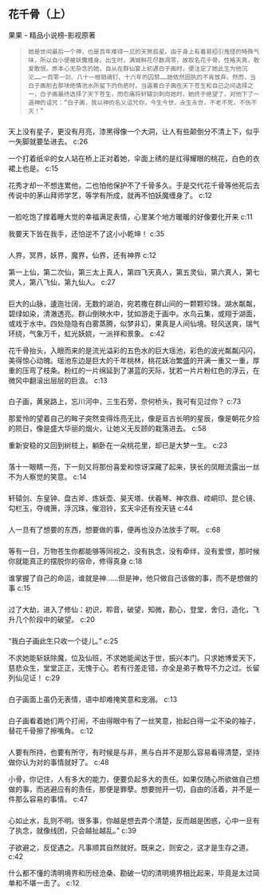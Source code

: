 ## 花千骨（上）

果果  -  精品小说榜-影视原著

>     她是世间最后一个神，也是百年难得一见的天煞孤星。由于身上有着易招引鬼怪的特殊气味，所以自小便被妖魔缠身。出生时，满城鲜花尽数凋零，故取名花千骨。性格天真，敢爱敢恨。原本心无杂念的她，自从在群仙宴上初遇白子画时，便注定了她此生为他沉沦……一百零一剑、八十一根销魂钉、十六年的囚禁……她依然固执的不肯放弃。然而，当白子画削去那块绝情池水所留下的伤疤时，当逼着白子画在天下苍生和自己之间选择之一，白子画最终选择了天下苍生，而忍痛将轩辕剑刺向她时，她终于绝望了，对他下了一道神的诅咒：“白子画，我以神的名义诅咒你，今生今世，永生永世，不老不死，不伤不灭！”


### 

天上没有星子，更没有月亮，漆黑得像一个大洞，让人有些颠倒分不清上下，似乎一失脚就要坠进去。 c:26

一个打着纸伞的女人站在桥上正对着她，伞面上绣的是红得耀眼的桃花，白色的衣裙上也是。 c:15

花秀才却一不想连累他，二也怕他保护不了千骨多久。于是交代花千骨等他死后去传说中的茅山拜师学艺，等学有所成，就再不怕妖魔缠身了。 c:12

### 

一脸吃饱了撑着睡大觉的幸福满足表情，心里某个地方暖暖的好像要化开来 c:11

我要天下皆在我手，还怕逆不了这小小乾坤！ c:35

### 

人界，冥界，妖界，魔界，仙界，还有神界 c:12

第一上仙，第二次仙，第三太上真人，第四飞天真人，第五灵仙，第六真人，第七灵人，第八飞仙，第九仙人。 c:27

### 

巨大的山脉，逶迤壮阔，无数的湖泊，宛若撒在群山间的一颗颗珍珠。湖水粼粼，碧绿如染，清澈透亮。群山倒映水中，犹如游走于画中。水鸟云集，或翔于湖面，或戏于水中。四处隐隐有白雾蒸腾，似梦非幻，果真是人间仙境。轻风送爽，瑞气环绕，气象万千，虹光妖娆，一派祥和景象。 c:42

花千骨抬头，入眼而来的是流光溢彩的五色水的巨大瑶池，彩色的波光粼粼闪闪，美得惊心动魄。瑶池东边是巨大的千年桃林，桃花妖冶繁盛的开满一重又一重，厚重的压弯了枝条。粉红的一片绵延到了湛蓝的天际，犹若一片片粉红色的浮云，在微风中翻滚出层层的巨浪。 c:13

### 

白子画，黄泉路上，忘川河中，三生石旁，奈何桥头，我可有见过你？ c:73

那爱怜的望着自己的眸子突然变得烁亮无比，像是亘古长明的星辰，像是朝花夕拾的陨日，像是盛大华丽的烟火，让她义无反顾的栽落进去。 c:58

重新安稳的又回到树枝上，躺卧在一朵桃花里，却已是大梦一生。 c:23

### 

落十一眼睛一亮，下一刻又将那份喜爱和惊讶深藏了起来，狭长的凤眼流露出一丝不为人察觉的笑意。 c:14

### 

轩辕剑、东皇钟、盘古斧、炼妖壶、昊天塔、伏羲琴、神农鼎、崆峒印、昆仑镜、勾栏玉，夺魂箫，浮沉珠，催泪铃，玄天伞还有拴天链 c:44

### 

人一旦有了想要的东西，想要做的事，便再也没办法放手了啊。 c:68

### 

等有一日，万物苍生你都能够等同视之，没有执念，没有牵绊，没有爱恨，那时候你就能真正的摆脱你的宿命，修得真身 c:18

谁掌握了自己的命运，谁就是神……但是神，他只做自己该做的事，而不是想做的事 c:15

### 

过了大劫，进入了修仙：初识，聆音，破望，知微，勘心，登堂，舍归，造化，飞升几个阶段中的破望。 c:20

### 

“我白子画此生只收一个徒儿。” c:25

不求她能斩妖除魔，位及仙班，不求她能闻达于世，振兴本门。只求她博爱天下，慈悲众生，堂堂正正，无愧于心。若有行差走错，亦全是弟子教导不力之过。长留列仙见证！ c:29

### 

白子画面上虽仍无表情，语中却难掩笑意和宠溺。 c:13

### 

白子画看着她们两个打闹，不由得眼中有了一丝笑意，抬起白得一尘不染的袖子，替花千骨擦了擦嘴角。 c:12

### 

人要有所持，也要有所守，有时候是与非，黑与白并不是那么容易看得清楚，坚持做你认为对的事情就好了。 c:48

小骨，你记住，人有多大的能力，便要负起多大的责任。如果仅随心所欲做自己想做的事，而逃避应有的责任，那便是罪孽。想要抛开一切，自由的活着，并不是一件那么容易的事情。 c:47

### 

心如止水，乱则不明。很多事，你越是想去弄个清楚，反而越是困惑，心中一旦有了执念，就像线团，只会越扯越乱。” c:39

子欲避之，反促遇之。凡事顺其自然就好。既来之，则安之，这才是生存之道。 c:42

什么都不懂的清明境界和历经沧桑、勘破一切的清明境界相比起来，毕竟是太过简单和不堪一击了。 c:12
